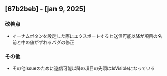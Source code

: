 ## [67b2beb] - [jan 9, 2025]

### 改善点
- イーナムボタンを設定した際にエクスポートすると送信可能以降が項目の名前と中の値がずれるバグの修正

### その他
- その他issueのために送信可能以降の項目の先頭はIsVisibleになっている
